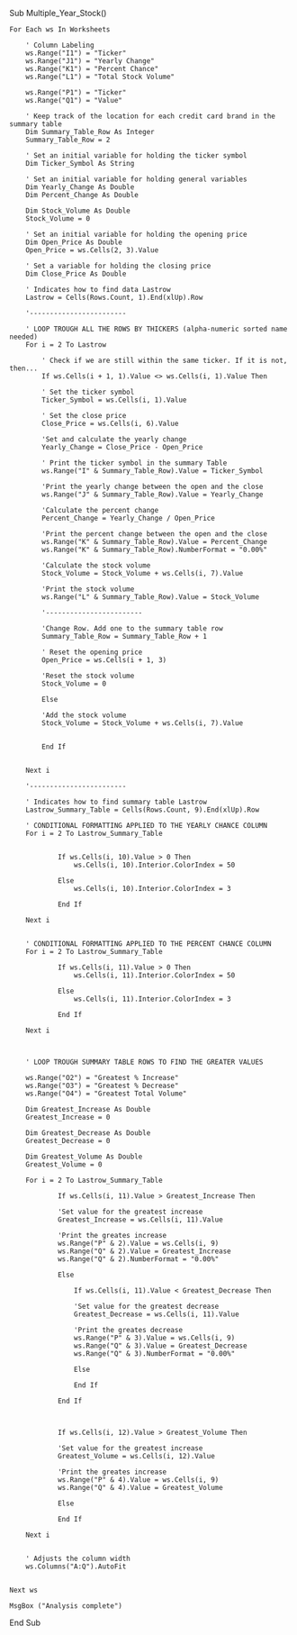 Sub Multiple_Year_Stock()
    
    For Each ws In Worksheets
    
        ' Column Labeling
        ws.Range("I1") = "Ticker"
        ws.Range("J1") = "Yearly Change"
        ws.Range("K1") = "Percent Chance"
        ws.Range("L1") = "Total Stock Volume"
        
        ws.Range("P1") = "Ticker"
        ws.Range("Q1") = "Value"
    
        ' Keep track of the location for each credit card brand in the summary table
        Dim Summary_Table_Row As Integer
        Summary_Table_Row = 2
        
        ' Set an initial variable for holding the ticker symbol
        Dim Ticker_Symbol As String
         
        ' Set an initial variable for holding general variables
        Dim Yearly_Change As Double
        Dim Percent_Change As Double
        
        Dim Stock_Volume As Double
        Stock_Volume = 0
        
        ' Set an initial variable for holding the opening price
        Dim Open_Price As Double
        Open_Price = ws.Cells(2, 3).Value
         
        ' Set a variable for holding the closing price
        Dim Close_Price As Double
        
        ' Indicates how to find data Lastrow
        Lastrow = Cells(Rows.Count, 1).End(xlUp).Row
        
        '------------------------
    
        ' LOOP TROUGH ALL THE ROWS BY THICKERS (alpha-numeric sorted name needed)
        For i = 2 To Lastrow
         
            ' Check if we are still within the same ticker. If it is not, then...
            If ws.Cells(i + 1, 1).Value <> ws.Cells(i, 1).Value Then
            
            ' Set the ticker symbol
            Ticker_Symbol = ws.Cells(i, 1).Value
         
            ' Set the close price
            Close_Price = ws.Cells(i, 6).Value
            
            'Set and calculate the yearly change
            Yearly_Change = Close_Price - Open_Price
            
            ' Print the ticker symbol in the summary Table
            ws.Range("I" & Summary_Table_Row).Value = Ticker_Symbol
            
            'Print the yearly change between the open and the close
            ws.Range("J" & Summary_Table_Row).Value = Yearly_Change
            
            'Calculate the percent change
            Percent_Change = Yearly_Change / Open_Price
               
            'Print the percent change between the open and the close
            ws.Range("K" & Summary_Table_Row).Value = Percent_Change
            ws.Range("K" & Summary_Table_Row).NumberFormat = "0.00%"
            
            'Calculate the stock volume
            Stock_Volume = Stock_Volume + ws.Cells(i, 7).Value
            
            'Print the stock volume
            ws.Range("L" & Summary_Table_Row).Value = Stock_Volume
            
            '------------------------
            
            'Change Row. Add one to the summary table row
            Summary_Table_Row = Summary_Table_Row + 1
              
            ' Reset the opening price
            Open_Price = ws.Cells(i + 1, 3)
            
            'Reset the stock volume
            Stock_Volume = 0
            
            Else
            
            'Add the stock volume
            Stock_Volume = Stock_Volume + ws.Cells(i, 7).Value
          
            
            End If

            
        Next i
         
        '------------------------
         
        ' Indicates how to find summary table Lastrow
        Lastrow_Summary_Table = Cells(Rows.Count, 9).End(xlUp).Row
         
        ' CONDITIONAL FORMATTING APPLIED TO THE YEARLY CHANCE COLUMN
        For i = 2 To Lastrow_Summary_Table
         
                         
                If ws.Cells(i, 10).Value > 0 Then
                    ws.Cells(i, 10).Interior.ColorIndex = 50
                    
                Else
                    ws.Cells(i, 10).Interior.ColorIndex = 3
                    
                End If
         
        Next i
         
          
        ' CONDITIONAL FORMATTING APPLIED TO THE PERCENT CHANCE COLUMN
        For i = 2 To Lastrow_Summary_Table
        
                If ws.Cells(i, 11).Value > 0 Then
                    ws.Cells(i, 11).Interior.ColorIndex = 50
                    
                Else
                    ws.Cells(i, 11).Interior.ColorIndex = 3
                    
                End If
         
        Next i
         
                  
          
        ' LOOP TROUGH SUMMARY TABLE ROWS TO FIND THE GREATER VALUES
         
        ws.Range("O2") = "Greatest % Increase"
        ws.Range("O3") = "Greatest % Decrease"
        ws.Range("O4") = "Greatest Total Volume"
        
        Dim Greatest_Increase As Double
        Greatest_Increase = 0
        
        Dim Greatest_Decrease As Double
        Greatest_Decrease = 0
        
        Dim Greatest_Volume As Double
        Greatest_Volume = 0
                 
        For i = 2 To Lastrow_Summary_Table
            
                If ws.Cells(i, 11).Value > Greatest_Increase Then
                
                'Set value for the greatest increase
                Greatest_Increase = ws.Cells(i, 11).Value
                     
                'Print the greates increase
                ws.Range("P" & 2).Value = ws.Cells(i, 9)
                ws.Range("Q" & 2).Value = Greatest_Increase
                ws.Range("Q" & 2).NumberFormat = "0.00%"
                    
                Else
                           
                    If ws.Cells(i, 11).Value < Greatest_Decrease Then
                
                    'Set value for the greatest decrease
                    Greatest_Decrease = ws.Cells(i, 11).Value
                     
                    'Print the greates decrease
                    ws.Range("P" & 3).Value = ws.Cells(i, 9)
                    ws.Range("Q" & 3).Value = Greatest_Decrease
                    ws.Range("Q" & 3).NumberFormat = "0.00%"
                    
                    Else
                    
                    End If
                    
                End If
                
                
                
                If ws.Cells(i, 12).Value > Greatest_Volume Then
                
                'Set value for the greatest increase
                Greatest_Volume = ws.Cells(i, 12).Value
                     
                'Print the greates increase
                ws.Range("P" & 4).Value = ws.Cells(i, 9)
                ws.Range("Q" & 4).Value = Greatest_Volume
                    
                Else
                
                End If
         
        Next i
        
        
        ' Adjusts the column width
        ws.Columns("A:Q").AutoFit
                                        
            
    Next ws
    
    MsgBox ("Analysis complete")


End Sub
